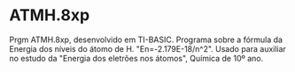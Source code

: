 # ATMH.8xp
Prgm ATMH.8xp, desenvolvido em TI-BASIC. Programa sobre a fórmula da Energia dos níveis do átomo de H. "En=-2.179E-18/n^2". Usado para auxiliar no estudo da "Energia dos eletrões nos átomos", Química de 10º ano.
